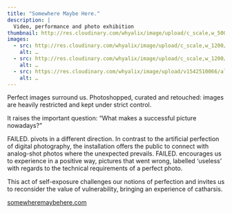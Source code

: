 ```yaml
---
title: "Somewhere Maybe Here."
description: |
  Video, performance and photo exhibition
thumbnail: http://res.cloudinary.com/whyalix/image/upload/c_scale,w_500/v1510518714/alixlucas/swap-market/DSC05150.jpg
images:
  - src: http://res.cloudinary.com/whyalix/image/upload/c_scale,w_1200/v1510518839/alixlucas/somewhere-maybe-here/_U0B0917-2.jpg
    alt: …
  - src: http://res.cloudinary.com/whyalix/image/upload/c_scale,w_1200/v1510518857/alixlucas/somewhere-maybe-here/_U0B1147-41-BW.jpg
    alt: …
  - src: https://res.cloudinary.com/whyalix/image/upload/v1542510066/alixlucas/somewhere-maybe-here/U0B1181-46-2.jpg
    alt: …
---
```

Perfect images surround us. Photoshopped, curated and retouched: images are heavily restricted and kept under strict control. 

It raises the important question:
“What makes a successful picture nowadays?”

FAILED. pivots in a different direction. 
In contrast to the artificial perfection of digital photography, the installation offers the public to connect with analog-shot photos where the unexpected prevails. 
FAILED. encourages us to experience in a positive way, pictures that went wrong, labelled ‘useless’ with regards to the technical requirements of a perfect photo.  

This act of self-exposure challenges our notions of perfection and invites us to reconsider the value of vulnerability, bringing an experience of catharsis.


[somewheremaybehere.com](https://www.somewheremaybehere.com/)

